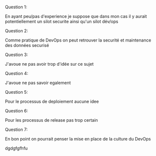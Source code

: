 ﻿Question 1:

En ayant peu/pas d'experience je suppose que dans mon cas il y aurait potentiellement un silot securite ainsi qu'un silot dév/ops

Question 2:

Comme pratique de DevOps on peut retrouver la securité et maintenance des données securisé

Question 3:

J'avoue ne pas avoir trop d'idée sur ce sujet

Question 4:

J'avoue ne pas savoir egalement

Question 5:

Pour le processus de deploiement aucune idee

Question 6:

Pour les processus de release pas trop certain

Question 7:

En bon point on pourrait penser la mise en place de la culture du DevOps


dgdgfgfhfu
